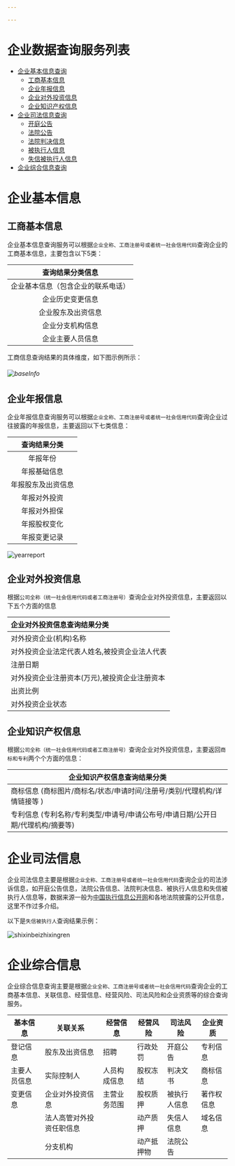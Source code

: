 ```yaml
---

---
```


# 企业数据查询服务列表

- [企业基本信息查询](#企业基本信息)
    - [工商基本信息](#工商基本信息)
    - [企业年报信息](#企业年报信息)
    - [企业对外投资信息](#企业对外投资信息)
    - [企业知识产权信息](#企业知识产权信息)
- [企业司法信息查询](#企业司法信息)
    - [开庭公告](#企业司法信息)
    - [法院公告](#企业司法信息)
    - [法院判决信息](#企业司法信息)
    - [被执行人信息](#企业司法信息)
    - [失信被执行人信息](#企业司法信息)
- [企业综合信息查询](#企业综合信息)



# 企业基本信息

## 工商基本信息

企业基本信息查询服务可以根据`企业全称、工商注册号或者统一社会信用代码`查询企业的工商基本信息，主要包含以下5类：

|          查询结果分类信息          |
| :--------------------------------: |
| 企业基本信息（包含企业的联系电话） |
|          企业历史变更信息          |
|         企业股东及出资信息         |
|          企业分支机构信息          |
|          企业主要人员信息          |

工商信息查询结果的具体维度，如下图示例所示：

###### ![baseInfo](/img/searchExamples/baseInfo.png)

## 企业年报信息

企业年报信息查询服务可以根据`企业全称、工商注册号或者统一社会信用代码`查询企业过往披露的年报信息，主要返回以下七类信息：



|    查询结果分类    |
| :----------------: |
|      年报年份      |
|    年报基础信息    |
| 年报股东及出资信息 |
|    年报对外投资    |
|    年报对外担保    |
|    年报股权变化    |
|    年报变更记录    |

![yearreport](/img/searchExamples/yearreport.png)

## 企业对外投资信息

根据`公司全称（统一社会信用代码或者工商注册号）`查询企业对外投资信息，主要返回以下五个方面的信息

| 企业对外投资信息查询结果分类                  |
| :-------------------------------------------- |
| 对外投资企业(机构)名称                        |
| 对外投资企业法定代表人姓名,被投资企业法人代表 |
| 注册日期                                      |
| 对外投资企业注册资本(万元),被投资企业注册资本 |
| 出资比例                                      |
| 对外投资企业状态                              |

## 企业知识产权信息

根据`公司全称（统一社会信用代码或者工商注册号）`查询企业对外投资信息，主要返回`商标和专利`两个个方面的信息：

| 企业知识产权信息查询结果分类                                 |
| ------------------------------------------------------------ |
| 商标信息 (商标图片/商标名/状态/申请时间/注册号/类别/代理机构/详情链接等 ) |
| 专利信息 (专利名称/专利类型/申请号/申请公布号/申请日期/公开日期/代理机构/摘要等) |



# 企业司法信息

企业司法信息主要是根据`企业全称、工商注册号或者统一社会信用代码`查询企业的司法涉诉信息，如开庭公告信息，法院公告信息、法院判决信息、被执行人信息和失信被执行人信息等，数据来源一般为[中国执行信息公开网](http://zxgk.court.gov.cn/)和各地法院披露的公开信息，这里不作过多介绍。

以下是`失信被执行人`查询结果示例：

![shixinbeizhixingren](/img/searchExamples/shixinbeizhixingren.png)

# 企业综合信息

企业综合信息查询主要是根据`企业全称、工商注册号或者统一社会信用代码`查询企业的工商基本信息、关联信息、经营信息、经营风险、司法风险和企业资质等的综合查询服务。

| 基本信息     | 关联关系                 | 经营信息     | 经营风险   | 司法风险     | 企业资质   |
| ------------ | ------------------------ | ------------ | ---------- | ------------ | ---------- |
| 登记信息     | 股东及出资信息           | 招聘         | 行政处罚   | 开庭公告     | 专利信息   |
| 主要人员信息 | 实际控制人               | 人员构成信息 | 股权冻结   | 判决文书     | 商标信息   |
| 变更信息     | 企业对外投资信息         | 主营业务范围 | 股权质押   | 被执行人信息 | 著作权信息 |
|              | 法人高管对外投资任职信息 |              | 动产质押   | 失信人信息   | 域名信息   |
|              | 分支机构                 |              | 动产抵押物 | 法院公告     |            |

